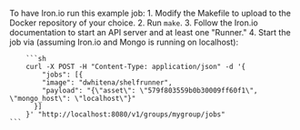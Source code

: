 To have Iron.io run this example job:
    1. Modify the Makefile to upload to the Docker repository of your choice.
    2. Run `make`.
    3. Follow the Iron.io documentation to start an API server and at least one "Runner."
    4. Start the job via (assuming Iron.io and Mongo is running on localhost):
    
        ```sh
        curl -X POST -H "Content-Type: application/json" -d '{
            "jobs": [{
            "image": "dwhitena/shelfrunner",
            "payload": "{\"asset\": \"579f803559b0b30009ff60f1\", \"mongo_host\": \"localhost\"}"
          }]
        }' "http://localhost:8080/v1/groups/mygroup/jobs"
    ```
